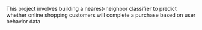 This  project involves building a nearest-neighbor classifier to predict whether online shopping customers will complete a purchase based on user behavior data
